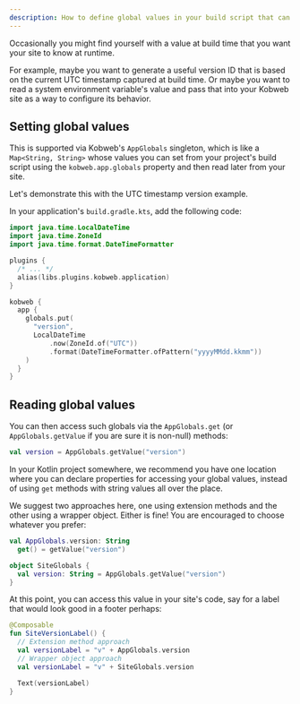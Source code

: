```yaml
---
description: How to define global values in your build script that can be accessed by your site at runtime.
---
```


Occasionally you might find yourself with a value at build time that you want your site to know at runtime.

For example, maybe you want to generate a useful version ID that is based on the current UTC timestamp captured at
build time. Or maybe you want to read a system environment variable's value and pass that into your Kobweb site as a way
to configure its behavior.

## Setting global values

This is supported via Kobweb's `AppGlobals` singleton, which is like a `Map<String, String>` whose values you can set
from your project's build script using the `kobweb.app.globals` property and then read later from your site.

Let's demonstrate this with the UTC timestamp version example.

In your application's `build.gradle.kts`, add the following code:

```kotlin 1-3,12-17 "site/build.gradle.kts"
import java.time.LocalDateTime
import java.time.ZoneId
import java.time.format.DateTimeFormatter

plugins {
  /* ... */
  alias(libs.plugins.kobweb.application)
}

kobweb {
  app {
    globals.put(
      "version",
      LocalDateTime
          .now(ZoneId.of("UTC"))
          .format(DateTimeFormatter.ofPattern("yyyyMMdd.kkmm"))
    )
  }
}
```

## Reading global values

You can then access such globals via the `AppGlobals.get` (or `AppGlobals.getValue` if you are sure it is non-null)
methods:

```kotlin
val version = AppGlobals.getValue("version")
```

In your Kotlin project somewhere, we recommend you have one location where you can declare properties for accessing your
global values, instead of using `get` methods with string values all over the place.

We suggest two approaches here, one using extension methods and the other using a wrapper object. Either is fine! You
are encouraged to choose whatever you prefer:

```kotlin "Extension method approach"
val AppGlobals.version: String
  get() = getValue("version")
```
```kotlin "Wrapper object approach"
object SiteGlobals {
  val version: String = AppGlobals.getValue("version")
}
```

At this point, you can access this value in your site's code, say for a label that would look good in a footer perhaps:

```kotlin "components/widgets/SiteVersionLabel.kt"
@Composable
fun SiteVersionLabel() {
  // Extension method approach
  val versionLabel = "v" + AppGlobals.version
  // Wrapper object approach
  val versionLabel = "v" + SiteGlobals.version

  Text(versionLabel)
}
```
